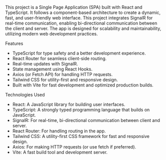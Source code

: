 This project is a Single Page Application (SPA) built with React and TypeScript. It follows a component-based architecture to create a dynamic, fast, and user-friendly web interface. This project integrates SignalR for real-time communication, enabling bi-directional communication between the client and server. The app is designed for scalability and maintainability, utilizing modern web development practices.

Features

- TypeScript for type safety and a better development experience.
- React Router for seamless client-side routing.
- Real-time updates with SignalR.
- State management using React Hooks.
- Axios (or Fetch API) for handling HTTP requests.
- Tailwind CSS for utility-first and responsive design.
- Built with Vite for fast development and optimized production builds.

Technologies Used

- React: A JavaScript library for building user interfaces.
- TypeScript: A strongly typed programming language that builds on JavaScript.
- SignalR: For real-time, bi-directional communication between client and server.
- React Router: For handling routing in the app.
- Tailwind CSS: A utility-first CSS framework for fast and responsive design.
- Axios: For making HTTP requests (or use fetch if preferred).
- Vite: A fast build tool and development server.
